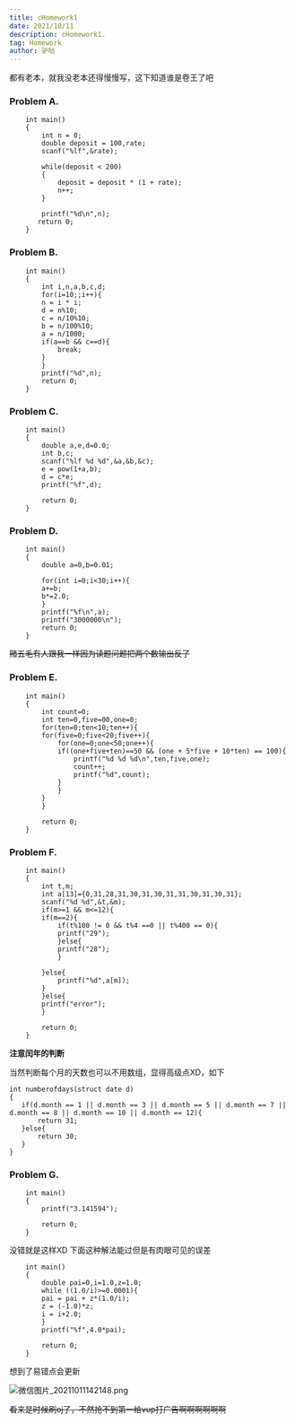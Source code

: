 ```yaml
---
title: cHomework1
date: 2021/10/11
description: cHomework1.
tag: Homework
author: 驴哒
---
```


都有老本，就我没老本还得慢慢写，这下知道谁是卷王了吧

### Problem A.
```
	int main()
	{
		int n = 0;
		double deposit = 100,rate;
		scanf("%lf",&rate);

		while(deposit < 200)
		{
			deposit = deposit * (1 + rate);
			n++;
		}

		printf("%d\n",n);
	   return 0;
	}
```
### Problem B.
```
	int main()
	{
	    int i,n,a,b,c,d;
	    for(i=10;;i++){
		n = i * i;
		d = n%10;
		c = n/10%10;
		b = n/100%10;
		a = n/1000;
		if(a==b && c==d){
		    break;
		}
	    }
	    printf("%d",n);
	    return 0;
	}
```
### Problem C.
```
	int main()
	{
	    double a,e,d=0.0;
	    int b,c;
	    scanf("%lf %d %d",&a,&b,&c);
	    e = pow(1+a,b);
	    d = c*e;
	    printf("%f",d);

	    return 0;
	}
```
### Problem D.
```
	int main()
	{
	    double a=0,b=0.01;

	    for(int i=0;i<30;i++){
		a+=b;
		b*=2.0;
	    }
	    printf("%f\n",a);
	    printf("3000000\n");
	    return 0;
	}
```
~~赌五毛有人跟我一样因为读题问题把两个数输出反了~~

### Problem E.
```
	int main()
	{
	    int count=0;
	    int ten=0,five=00,one=0;
	    for(ten=0;ten<10;ten++){
		for(five=0;five<20;five++){
		    for(one=0;one<50;one++){
			if((one+five+ten)==50 && (one + 5*five + 10*ten) == 100){
			    printf("%d %d %d\n",ten,five,one);
			    count++;
			    printf("%d",count);
			}
		    }
		}
	    }

	    return 0;
	}
```
### Problem F.
```
	int main()
	{
	    int t,m;
	    int a[13]={0,31,28,31,30,31,30,31,31,30,31,30,31};
	    scanf("%d %d",&t,&m);
	    if(m>=1 && m<=12){
		if(m==2){
		    if(t%100 != 0 && t%4 ==0 || t%400 == 0){
			printf("29");
		    }else{
			printf("28");
		    }

		}else{
		    printf("%d",a[m]);
		}
	    }else{
		printf("error");
	    }

	    return 0;
	}
```
**注意闰年的判断**

当然判断每个月的天数也可以不用数组，显得高级点XD，如下
```
int numberofdays(struct date d)
{
   if(d.month == 1 || d.month == 3 || d.month == 5 || d.month == 7 || d.month == 8 || d.month == 10 || d.month == 12){
       return 31;
   }else{
       return 30;
   }
}
```

### Problem G.
```
	int main()
	{
		printf("3.141594");

	    return 0;
	}
```
没错就是这样XD
下面这种解法能过但是有肉眼可见的误差
```
	int main()
	{
	    double pai=0,i=1.0,z=1.0;
	    while ((1.0/i)>=0.0001){
		pai = pai + z*(1.0/i);
		z = (-1.0)*z;
		i = i+2.0;  
	    }
	    printf("%f",4.0*pai);

	    return 0;
	}
```

想到了易错点会更新

![微信图片_20211011142148.png](https://i.loli.net/2021/10/11/P6wQIOy48NzEl1A.png)

~~看来是时候刷oj了，不然抢不到第一给vup打广告啊啊啊啊啊啊~~

